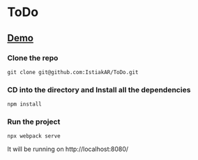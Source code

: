 
# ToDo

## [Demo](https://istiakar.github.io/ToDo/)

### Clone the repo
```
git clone git@github.com:IstiakAR/ToDo.git
```

### CD into the directory and Install all the dependencies
```
npm install
```
### Run the project
```
npx webpack serve
```
It will be running on http://localhost:8080/
